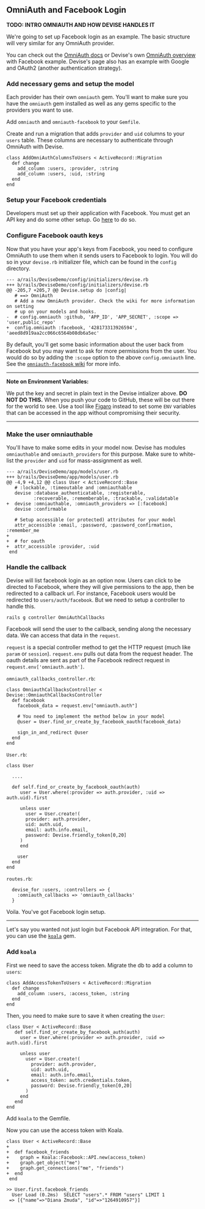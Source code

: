 ## OmniAuth and Facebook Login

**TODO: INTRO OMNIAUTH AND HOW DEVISE HANDLES IT**

We're going to set up Facebook login as an example. The basic structure will very similar for any OmniAuth provider. 

You can check out the [OmniAuth docs][omniauth-docs] or Devise's own [OmniAuth overview][devise-omniauth] with Facebook example. Devise's page also has an example with Google and OAuth2 (another authentication strategy).

[omniauth-docs]: https://github.com/intridea/omniauth
[devise-omniauth]: https://github.com/plataformatec/devise/wiki/OmniAuth%3A-Overview

### Add necessary gems and setup the model

Each provider has their own `omniauth` gem. You'll want to make sure you have the `omniauth` gem installed as well as any gems specific to the providers you want to use.

Add `omniauth` and `omniauth-facebook` to your `Gemfile`. 

Create and run a migration that adds `provider` and `uid` columns to your `users` table. These columns are necessary to authenticate through OmniAuth with Devise.

```
class AddOmniAuthColumnsToUsers < ActiveRecord::Migration
  def change
    add_column :users, :provider, :string
    add_column :users, :uid, :string
  end
end
```


### Setup your Facebook credentials

Developers must set up their application with Facebook. You must get an API key and do some other setup. Go [here][facebook-apps] to do so.

[facebook-apps]: https://developers.facebook.com/apps

### Configure Facebook oauth keys

Now that you have your app's keys from Facebook, you need to configure OmniAuth to use them when it sends users to Facebook to login. You will do so in your `devise.rb` initializer file, which can be found in the `config` directory.

```
--- a/rails/DeviseDemo/config/initializers/devise.rb
+++ b/rails/DeviseDemo/config/initializers/devise.rb
@@ -205,7 +205,7 @@ Devise.setup do |config|
   # ==> OmniAuth
   # Add a new OmniAuth provider. Check the wiki for more information on setting
   # up on your models and hooks.
-  # config.omniauth :github, 'APP_ID', 'APP_SECRET', :scope => 'user,public_repo'
+  config.omniauth :facebook, '428173313926594', 'aeed8d919aa2cc066c6564b08db6a5ec'
```

By default, you'll get some basic information about the user back from Facebook but you may want to ask for more permissions from the user. You would do so by adding the `:scope` option to the above `config.omniauth` line. See the [`omniauth-facebook` wiki][oa-facebook] for more info.

[oa-facebook]: https://github.com/mkdynamic/omniauth-facebook

---
**Note on Environment Variables:**

We put the key and secret in plain text in the Devise intializer above. **DO NOT DO THIS.** When you push your code to GitHub, these will be out there for the world to see. Use a tool like [Figaro][figaro] instead to set some `ENV` variables that can be accessed in the app without compromising their security. 

[figaro]: https://github.com/laserlemon/figaro

---

### Make the user omniauthable

You'll have to make some edits in your model now. Devise has modules `omniauthable` and `omniauth_providers` for this purpose. Make sure to white-list the `provider` and `uid` for mass-assignment as well. 

```
--- a/rails/DeviseDemo/app/models/user.rb
+++ b/rails/DeviseDemo/app/models/user.rb
@@ -4,9 +4,12 @@ class User < ActiveRecord::Base
   # :lockable, :timeoutable and :omniauthable
   devise :database_authenticatable, :registerable,
          :recoverable, :rememberable, :trackable, :validatable
+  devise :omniauthable, :omniauth_providers => [:facebook]
   devise :confirmable

   # Setup accessible (or protected) attributes for your model
   attr_accessible :email, :password, :password_confirmation, :remember_me
+
+  # for oauth
+  attr_accessible :provider, :uid
 end
```

### Handle the callback

Devise will list facebook login as an option now. Users can click to
be directed to Facebook, where they will give permissions to the app,
then be redirected to a callback url. For instance, Facebook users
would be redirected to `users/auth/facebook`. But we need to setup a
controller to handle this.

```
rails g controller OmniAuthCallbacks
```

Facebook will send the user to the callback, sending along the necessary data. We can access that data in the `request`. 

`request` is a special controller method to get the HTTP request (much
like `param` or `session`). `request.env` pulls out data from the
request header. The oauth details are sent as part of the Facebook
redirect request in `request.env['omniauth.auth']`.

`omniauth_callbacks_controller.rb`:

```
class OmniauthCallbacksController < Devise::OmniauthCallbacksController
  def facebook
    facebook_data = request.env["omniauth.auth"]
    
    # You need to implement the method below in your model
    @user = User.find_or_create_by_facebook_oauth(facebook_data)
    
    sign_in_and_redirect @user
  end
end
```

`User.rb`:

```
class User

  ....

  def self.find_or_create_by_facebook_oauth(auth)
     user = User.where(:provider => auth.provider, :uid => auth.uid).first

     unless user
       user = User.create!(
       provider: auth.provider,
       uid: auth.uid,
       email: auth.info.email,
       password: Devise.friendly_token[0,20]
     )
     end

    user
  end
end
```

`routes.rb`:

```
  devise_for :users, :controllers => {
    :omniauth_callbacks => 'omniauth_callbacks'
  }

```

Voila. You've got Facebook login setup.

---

Let's say you wanted not just login but Facebook API integration. For that, you can use the [`koala`][koala] gem. 

[koala]: https://github.com/arsduo/koala

### Add `koala`

First we need to save the access token. Migrate the db to add a column
to `users`:

```
class AddAccessTokenToUsers < ActiveRecord::Migration
  def change
    add_column :users, :access_token, :string
  end
end
```

Then, you need to make sure to save it when creating the `User`:

```
class User < ActiveRecord::Base
   def self.find_or_create_by_facebook_auth(auth)
     user = User.where(:provider => auth.provider, :uid => auth.uid).first
 
     unless user
       user = User.create!(
         provider: auth.provider,
         uid: auth.uid,
         email: auth.info.email,
+        access_token: auth.credentials.token,
         password: Devise.friendly_token[0,20]
       )
     end
   end
end
```

Add `koala` to the Gemfile.

Now you can use the access token with Koala.

```
class User < ActiveRecord::Base
+
+  def facebook_friends
+    graph = Koala::Facebook::API.new(access_token)
+    graph.get_object("me")
+    graph.get_connections("me", "friends")
+  end
 end
```

```
>> User.first.facebook_friends
  User Load (0.2ms)  SELECT "users".* FROM "users" LIMIT 1
 => [{"name"=>"Diana Zmuda", "id"=>"1264910957"}]
```